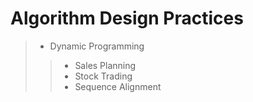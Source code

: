 # Algorithm Design Practices

> + Dynamic Programming  
>> + Sales Planning  
>> + Stock Trading  
>> + Sequence Alignment